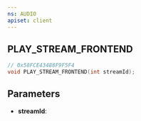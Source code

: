 ```yaml
---
ns: AUDIO
apiset: client
---
```

## PLAY_STREAM_FRONTEND

```c
// 0x58FCE43488F9F5F4
void PLAY_STREAM_FRONTEND(int streamId);
```


## Parameters
* **streamId**:



